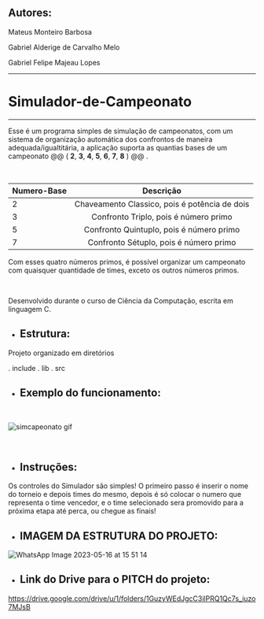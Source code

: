 ## **Autores:**

Mateus Monteiro Barbosa

Gabriel Alderige de Carvalho Melo

Gabriel Felipe Majeau Lopes

--------------------------------------------------------------------------------------------------------------------------------
# Simulador-de-Campeonato
--------------------------------------------------------------------------------------------------------------------------------
Esse é um programa simples de simulação de campeonatos,
com um sistema de organização automática dos confrontos de
maneira adequada/igualtitária, a aplicação suporta as quantias
bases de um campeonato @@ ( **2**, **3**, **4**, **5**, **6**, **7**, **8** ) @@ .

<br>

| Numero-Base | Descrição |
|:------------|:---------:|
|2|Chaveamento Classico, pois é potência de dois|
|3|Confronto Triplo, pois é número primo|
|5|Confronto Quintuplo, pois é número primo|
|7|Confronto Sétuplo, pois é número primo|

Com esses quatro números primos, é possível organizar um
campeonato com quaisquer quantidade de times, exceto os outros
números primos.

<br>

Desenvolvido durante o curso de Ciência da Computação,
escrita em linguagem C.

+ ## Estrutura:

Projeto organizado em diretórios

. include
. lib
. src



+ ## Exemplo do funcionamento:

<br>

![simcapeonato gif](https://github.com/gabmajeau/Simulador-de-Campeonato/assets/127263958/a34739c9-a232-451e-b8dd-40593878906f)

<br>





+ ## Instruções:

Os controles do Simulador são simples! O primeiro passo é inserir o nome do torneio e 
depois times do mesmo, depois é só colocar o numero que representa o time vencedor, e 
o time selecionado sera promovido para a próxima etapa até perca, ou chegue as finais!


+ ## IMAGEM DA ESTRUTURA DO PROJETO:



![WhatsApp Image 2023-05-16 at 15 51 14](https://github.com/gabmajeau/Simulador-de-Campeonato/assets/127263958/50600368-8ffe-4899-b47b-3e0a3b051006)


+ ## Link do Drive para o PITCH do projeto:

https://drive.google.com/drive/u/1/folders/1GuzyWEdJgcC3ilPRQ1Qc7s_iuzo7MJsB
